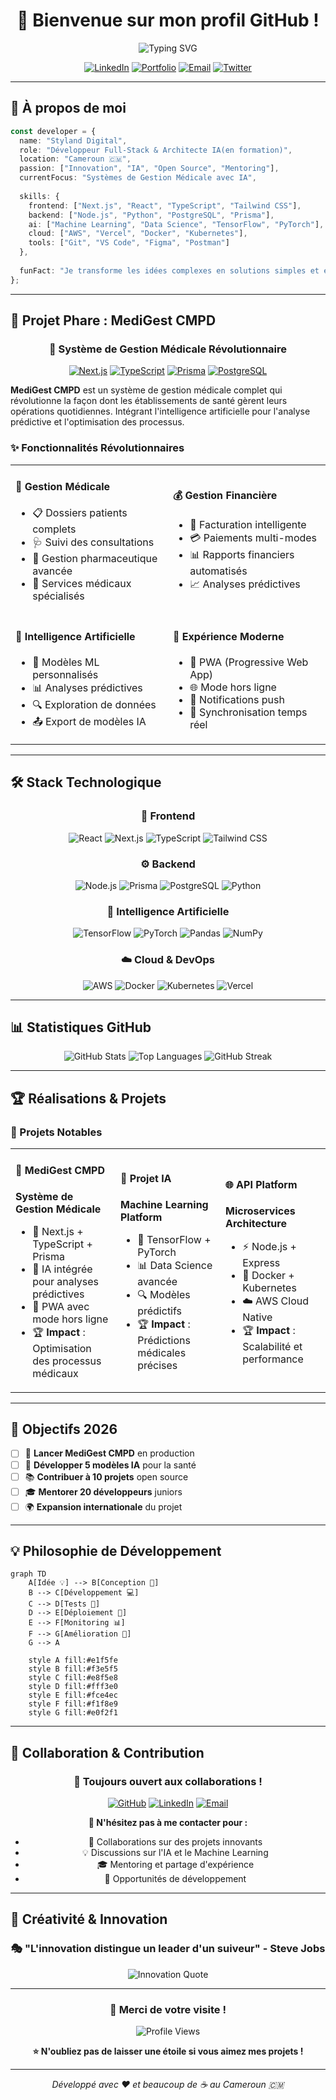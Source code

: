 <div align="center">

# 🚀 Bienvenue sur mon profil GitHub !

<img src="https://readme-typing-svg.demolab.com?font=Fira+Code&pause=1000&color=3B82F6&center=true&vCenter=true&width=435&lines=D%C3%A9veloppeur+Full-Stack+%7C+Next.js+%7C+TypeScript;IA+%7C+Machine+Learning+%7C+Data+Science;Architecture+Cloud+%7C+DevOps+%7C+Microservices;Open+Source+%7C+Innovation+%7C+Excellence" alt="Typing SVG" />

[![LinkedIn](https://img.shields.io/badge/LinkedIn-0077B5?style=for-the-badge&logo=linkedin&logoColor=white)](https://linkedin.com/in/alfred-talom-743b842a5/)
[![Portfolio](https://img.shields.io/badge/Portfolio-FF5722?style=for-the-badge&logo=todoist&logoColor=white)](https://dribbble.com/tfal237)
[![Email](https://img.shields.io/badge/Email-D14836?style=for-the-badge&logo=gmail&logoColor=white)](mailto:votre.alfredlandrytalom2004@gmail.com)
[![Twitter](https://img.shields.io/badge/Twitter-1DA1F2?style=for-the-badge&logo=twitter&logoColor=white)](https://twitter.com/votre-handle)

</div>

---

## 🎯 À propos de moi

```typescript
const developer = {
  name: "Styland Digital",
  role: "Développeur Full-Stack & Architecte IA(en formation)",
  location: "Cameroun 🇨🇲",
  passion: ["Innovation", "IA", "Open Source", "Mentoring"],
  currentFocus: "Systèmes de Gestion Médicale avec IA",
  
  skills: {
    frontend: ["Next.js", "React", "TypeScript", "Tailwind CSS"],
    backend: ["Node.js", "Python", "PostgreSQL", "Prisma"],
    ai: ["Machine Learning", "Data Science", "TensorFlow", "PyTorch"],
    cloud: ["AWS", "Vercel", "Docker", "Kubernetes"],
    tools: ["Git", "VS Code", "Figma", "Postman"]
  },
  
  funFact: "Je transforme les idées complexes en solutions simples et élégantes ✨"
};
```

---

## 🏥 Projet Phare : MediGest CMPD

<div align="center">

### 🚀 Système de Gestion Médicale Révolutionnaire

[![Next.js](https://img.shields.io/badge/Next.js-15-black?style=for-the-badge&logo=next.js)](https://nextjs.org/)
[![TypeScript](https://img.shields.io/badge/TypeScript-007ACC?style=for-the-badge&logo=typescript&logoColor=white)](https://www.typescriptlang.org/)
[![Prisma](https://img.shields.io/badge/Prisma-2D3748?style=for-the-badge&logo=prisma&logoColor=white)](https://prisma.io/)
[![PostgreSQL](https://img.shields.io/badge/PostgreSQL-316192?style=for-the-badge&logo=postgresql&logoColor=white)](https://postgresql.org/)

</div>

**MediGest CMPD** est un système de gestion médicale complet qui révolutionne la façon dont les établissements de santé gèrent leurs opérations quotidiennes. Intégrant l'intelligence artificielle pour l'analyse prédictive et l'optimisation des processus.

### ✨ Fonctionnalités Révolutionnaires

<table>
<tr>
<td width="50%">

#### 🏥 **Gestion Médicale**
- 📋 Dossiers patients complets
- 🩺 Suivi des consultations
- 💊 Gestion pharmaceutique avancée
- 🔬 Services médicaux spécialisés

</td>
<td width="50%">

#### 💰 **Gestion Financière**
- 🧾 Facturation intelligente
- 💳 Paiements multi-modes
- 📊 Rapports financiers automatisés
- 📈 Analyses prédictives

</td>
</tr>
<tr>
<td width="50%">

#### 🤖 **Intelligence Artificielle**
- 🧠 Modèles ML personnalisés
- 📊 Analyses prédictives
- 🔍 Exploration de données
- 📤 Export de modèles IA

</td>
<td width="50%">

#### 📱 **Expérience Moderne**
- 📱 PWA (Progressive Web App)
- 🌐 Mode hors ligne
- 🔔 Notifications push
- 🔄 Synchronisation temps réel

</td>
</tr>
</table>

---

## 🛠️ Stack Technologique

<div align="center">

### 🎨 Frontend
![React](https://img.shields.io/badge/React-20232A?style=for-the-badge&logo=react&logoColor=61DAFB)
![Next.js](https://img.shields.io/badge/Next.js-000000?style=for-the-badge&logo=nextdotjs&logoColor=white)
![TypeScript](https://img.shields.io/badge/TypeScript-007ACC?style=for-the-badge&logo=typescript&logoColor=white)
![Tailwind CSS](https://img.shields.io/badge/Tailwind_CSS-38B2AC?style=for-the-badge&logo=tailwind-css&logoColor=white)

### ⚙️ Backend
![Node.js](https://img.shields.io/badge/Node.js-43853D?style=for-the-badge&logo=node.js&logoColor=white)
![Prisma](https://img.shields.io/badge/Prisma-2D3748?style=for-the-badge&logo=prisma&logoColor=white)
![PostgreSQL](https://img.shields.io/badge/PostgreSQL-316192?style=for-the-badge&logo=postgresql&logoColor=white)
![Python](https://img.shields.io/badge/Python-3776AB?style=for-the-badge&logo=python&logoColor=white)

### 🤖 Intelligence Artificielle
![TensorFlow](https://img.shields.io/badge/TensorFlow-FF6F00?style=for-the-badge&logo=tensorflow&logoColor=white)
![PyTorch](https://img.shields.io/badge/PyTorch-EE4C2C?style=for-the-badge&logo=pytorch&logoColor=white)
![Pandas](https://img.shields.io/badge/Pandas-150458?style=for-the-badge&logo=pandas&logoColor=white)
![NumPy](https://img.shields.io/badge/NumPy-013243?style=for-the-badge&logo=numpy&logoColor=white)

### ☁️ Cloud & DevOps
![AWS](https://img.shields.io/badge/AWS-232F3E?style=for-the-badge&logo=amazon-aws&logoColor=white)
![Docker](https://img.shields.io/badge/Docker-2496ED?style=for-the-badge&logo=docker&logoColor=white)
![Kubernetes](https://img.shields.io/badge/Kubernetes-326CE5?style=for-the-badge&logo=kubernetes&logoColor=white)
![Vercel](https://img.shields.io/badge/Vercel-000000?style=for-the-badge&logo=vercel&logoColor=white)

</div>

---

## 📊 Statistiques GitHub

<div align="center">

<img src="https://github-readme-stats.vercel.app/api?username=votre-username&show_icons=true&theme=tokyonight&hide_border=true&count_private=true" alt="GitHub Stats" />

<img src="https://github-readme-stats.vercel.app/api/top-langs/?username=votre-username&layout=compact&theme=tokyonight&hide_border=true" alt="Top Languages" />

<img src="https://github-readme-streak-stats.herokuapp.com/?user=votre-username&theme=tokyonight&hide_border=true" alt="GitHub Streak" />

</div>

---

## 🏆 Réalisations & Projets

### 🥇 Projets Notables

<table>
<tr>
<td width="33%">

#### 🏥 MediGest CMPD
**Système de Gestion Médicale**
- 🎯 Next.js + TypeScript + Prisma
- 🤖 IA intégrée pour analyses prédictives
- 📱 PWA avec mode hors ligne
- 🏆 **Impact** : Optimisation des processus médicaux

</td>
<td width="33%">

#### 🚀 Projet IA
**Machine Learning Platform**
- 🧠 TensorFlow + PyTorch
- 📊 Data Science avancée
- 🔍 Modèles prédictifs
- 🏆 **Impact** : Prédictions médicales précises

</td>
<td width="33%">

#### 🌐 API Platform
**Microservices Architecture**
- ⚡ Node.js + Express
- 🐳 Docker + Kubernetes
- ☁️ AWS Cloud Native
- 🏆 **Impact** : Scalabilité et performance

</td>
</tr>
</table>

---

## 🎯 Objectifs 2026

- [ ] 🚀 **Lancer MediGest CMPD** en production
- [ ] 🤖 **Développer 5 modèles IA** pour la santé
- [ ] 📚 **Contribuer à 10 projets** open source
- [ ] 🎓 **Mentorer 20 développeurs** juniors
- [ ] 🌍 **Expansion internationale** du projet

---

## 💡 Philosophie de Développement

```mermaid
graph TD
    A[Idée 💡] --> B[Conception 🎨]
    B --> C[Développement 💻]
    C --> D[Tests 🧪]
    D --> E[Déploiement 🚀]
    E --> F[Monitoring 📊]
    F --> G[Amélioration 🔄]
    G --> A
    
    style A fill:#e1f5fe
    style B fill:#f3e5f5
    style C fill:#e8f5e8
    style D fill:#fff3e0
    style E fill:#fce4ec
    style F fill:#f1f8e9
    style G fill:#e0f2f1
```

---

## 🤝 Collaboration & Contribution

<div align="center">

### 🌟 Toujours ouvert aux collaborations !

[![GitHub](https://img.shields.io/badge/GitHub-100000?style=for-the-badge&logo=github&logoColor=white)](https://github.com/votre-username)
[![LinkedIn](https://img.shields.io/badge/LinkedIn-0077B5?style=for-the-badge&logo=linkedin&logoColor=white)](https://linkedin.com/in/votre-profil)
[![Email](https://img.shields.io/badge/Email-D14836?style=for-the-badge&logo=gmail&logoColor=white)](mailto:votre.email@example.com)

**💬 N'hésitez pas à me contacter pour :**
- 🤝 Collaborations sur des projets innovants
- 💡 Discussions sur l'IA et le Machine Learning
- 🎓 Mentoring et partage d'expérience
- 🚀 Opportunités de développement

</div>

---

## 🎨 Créativité & Innovation

<div align="center">

### 🎭 "L'innovation distingue un leader d'un suiveur" - Steve Jobs

<img src="https://readme-typing-svg.demolab.com?font=Fira+Code&pause=1000&color=10B981&center=true&vCenter=true&width=500&lines=Code+with+Passion+%7C+Innovate+with+Purpose;Build+the+Future+%7C+One+Line+at+a+Time;Transforming+Ideas+into+Reality+%7C+Every+Day" alt="Innovation Quote" />

</div>

---

<div align="center">

### 🚀 Merci de votre visite !

<img src="https://komarev.com/ghpvc/?username=votre-username&style=for-the-badge&color=blue" alt="Profile Views" />

**⭐ N'oubliez pas de laisser une étoile si vous aimez mes projets !**

---

*Développé avec ❤️ et beaucoup de ☕ au Cameroun 🇨🇲*

</div>
